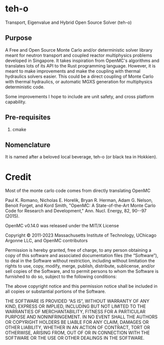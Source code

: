# teh-o
Transport, Eigenvalue and Hybrid Open Source  Solver (teh-o) 

## Purpose 

A Free and Open Source Monte Carlo and/or deterministic solver library 
meant for neutron transport and coupled reactor multiphysics problems 
developed in Singapore.
It takes inspiration from OpenMC's algorithms and translates lots of its 
API to the Rust programming language. However, it is meant to make 
improvements and make the coupling with thermal hydraulics solvers 
easier. This could be a direct coupling of Monte Carlo with thermal 
hydraulics, or automatic MGXS generation for multiphysics deterministic 
code.

Some improvements I hope to include are unit safety, and cross platform 
capability.

## Pre-requisites

1. cmake

## Nomenclature 

It is named after a beloved local beverage, teh-o (or black tea in Hokkien).

# Credit 

Most of the monte carlo code comes from directly translating OpenMC

Paul K. Romano, Nicholas E. Horelik, Bryan R. Herman, Adam G. 
Nelson, Benoit Forget, and Kord Smith, "OpenMC: A 
State-of-the-Art Monte Carlo Code for Research and Development," 
Ann. Nucl. Energy, 82, 90--97 (2015).

OpenMC v0.14.0 was released under the MIT/X License 

Copyright © 2011-2023 Massachusetts Institute of Technology, 
UChicago Argonne LLC, and OpenMC contributors

Permission is hereby granted, free of charge, to any person 
obtaining a copy of this software and associated documentation 
files (the “Software”), to deal in the Software without restriction, 
including without limitation the rights to use, copy, modify, merge, 
publish, distribute, sublicense, and/or sell copies of the 
Software, and to permit persons to whom the Software is furnished to do 
so, subject to the following conditions:

The above copyright notice and this permission notice shall be 
included in all copies or substantial portions of the Software.

THE SOFTWARE IS PROVIDED “AS IS”, WITHOUT WARRANTY OF ANY KIND, 
EXPRESS OR IMPLIED, INCLUDING BUT NOT LIMITED TO THE WARRANTIES OF 
MERCHANTABILITY, FITNESS FOR A PARTICULAR PURPOSE AND NONINFRINGEMENT. 
IN NO EVENT SHALL THE AUTHORS OR COPYRIGHT HOLDERS BE LIABLE FOR ANY 
CLAIM, DAMAGES OR OTHER LIABILITY, WHETHER IN AN ACTION OF CONTRACT, 
TORT OR OTHERWISE, ARISING FROM, OUT OF OR IN CONNECTION WITH THE 
SOFTWARE OR THE USE OR OTHER DEALINGS IN THE SOFTWARE.

